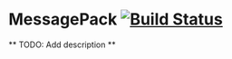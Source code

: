 # MessagePack [![Build Status](https://travis-ci.org/lexmag/msgpack-elixir.png?branch=master)](https://travis-ci.org/lexmag/msgpack-elixir)

** TODO: Add description **
